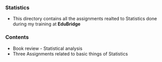 
### Statistics 
* This directory contains all the assignments realted to Statistics done during my training at **EduBridge**

### Contents 
* Book review - Statistical analysis
* Three Assignments related to basic things of Statistics 
